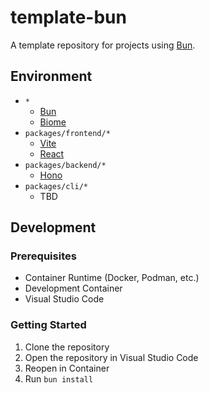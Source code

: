 # template-bun

A template repository for projects using [Bun][].

## Environment

- `*`
	- [Bun][]
	- [Biome][]
- `packages/frontend/*`
	- [Vite][]
	- [React][]
- `packages/backend/*`
	- [Hono][]
- `packages/cli/*`
	- TBD

[Bun]: https://bun.sh/
[Biome]: https://biomejs.dev/
[Vite]: https://vitejs.dev/
[React]: https://react.dev/
[Hono]: https://hono.dev/

## Development

### Prerequisites

- Container Runtime (Docker, Podman, etc.)
- Development Container
- Visual Studio Code

### Getting Started

1. Clone the repository
1. Open the repository in Visual Studio Code
1. Reopen in Container
1. Run `bun install`
